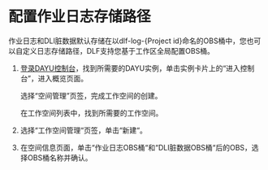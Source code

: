 # 配置作业日志存储路径<a name="dayu_01_0530"></a>

作业日志和DLI脏数据默认存储在以dlf-log-\{Project id\}命名的OBS桶中，您也可以自定义日志存储路径，DLF支持您基于工作区全局配置OBS桶。

1.  [登录DAYU控制台](https://console.huaweicloud.com/dayu/)，找到所需要的DAYU实例，单击实例卡片上的“进入控制台”，进入概览页面。

    选择“空间管理”页签，完成工作空间的创建。

    在工作空间列表中，找到所需要的工作空间。

2.  选择“工作空间管理“页签，单击“新建“。
3.  在空间信息页面，单击“作业日志OBS桶“和“DLI脏数据OBS桶“后的OBS，选择OBS桶名称并确认。

